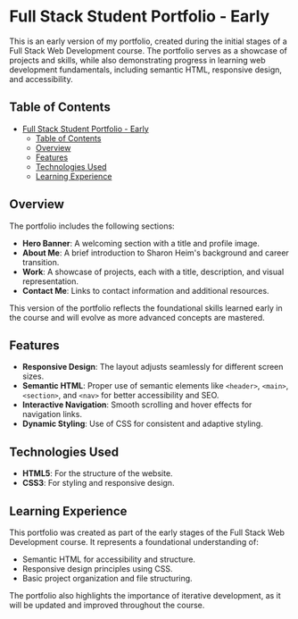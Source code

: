 # Full Stack Student Portfolio - Early

This is an early version of my portfolio, created during the initial stages of a Full Stack Web Development course. The portfolio serves as a showcase of projects and skills, while also demonstrating progress in learning web development fundamentals, including semantic HTML, responsive design, and accessibility.

## Table of Contents

- [Full Stack Student Portfolio - Early](#full-stack-student-portfolio---early)
  - [Table of Contents](#table-of-contents)
  - [Overview](#overview)
  - [Features](#features)
  - [Technologies Used](#technologies-used)
  - [Learning Experience](#learning-experience)

## Overview

The portfolio includes the following sections:

- **Hero Banner**: A welcoming section with a title and profile image.
- **About Me**: A brief introduction to Sharon Heim's background and career transition.
- **Work**: A showcase of projects, each with a title, description, and visual representation.
- **Contact Me**: Links to contact information and additional resources.

This version of the portfolio reflects the foundational skills learned early in the course and will evolve as more advanced concepts are mastered.

## Features

- **Responsive Design**: The layout adjusts seamlessly for different screen sizes.
- **Semantic HTML**: Proper use of semantic elements like `<header>`, `<main>`, `<section>`, and `<nav>` for better accessibility and SEO.
- **Interactive Navigation**: Smooth scrolling and hover effects for navigation links.
- **Dynamic Styling**: Use of CSS for consistent and adaptive styling.

## Technologies Used

- **HTML5**: For the structure of the website.
- **CSS3**: For styling and responsive design.

## Learning Experience

This portfolio was created as part of the early stages of the Full Stack Web Development course. It represents a foundational understanding of:

- Semantic HTML for accessibility and structure.
- Responsive design principles using CSS.
- Basic project organization and file structuring.

The portfolio also highlights the importance of iterative development, as it will be updated and improved throughout the course.
